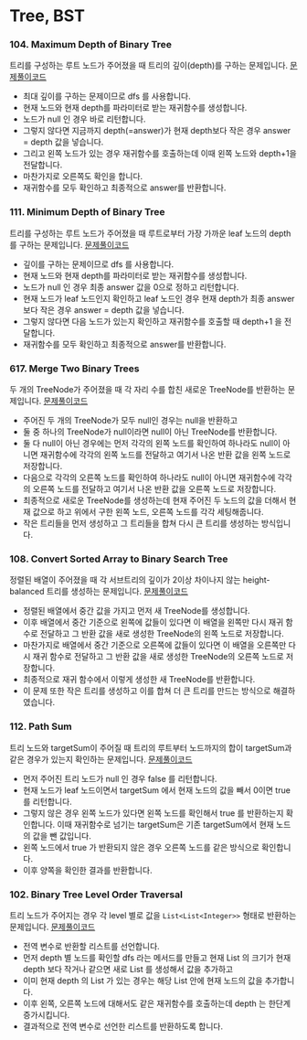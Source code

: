 # Tree, BST

### 104. Maximum Depth of Binary Tree
트리를 구성하는 루트 노드가 주어졌을 때 트리의 깊이(depth)를 구하는 문제입니다.
[문제풀이코드](https://github.com/hanbee1005/AlgorithmStudy/blob/master/Leetcode/202302/MaximumDepthOfBinaryTree_104.java)
- 최대 깊이를 구하는 문제이므로 dfs 를 사용합니다.
- 현재 노드와 현재 depth를 파라미터로 받는 재귀함수를 생성합니다.
- 노드가 null 인 경우 바로 리턴합니다.
- 그렇지 않다면 지금까지 depth(=answer)가 현재 depth보다 작은 경우 answer = depth 값을 넣습니다.
- 그리고 왼쪽 노드가 있는 경우 재귀함수를 호출하는데 이때 왼쪽 노드와 depth+1을 전달합니다.
- 마찬가지로 오른쪽도 확인을 합니다.
- 재귀함수를 모두 확인하고 최종적으로 answer를 반환합니다.

### 111. Minimum Depth of Binary Tree
트리를 구성하는 루트 노드가 주어졌을 때 루트로부터 가장 가까운 leaf 노드의 depth를 구하는 문제입니다.
[문제풀이코드](https://github.com/hanbee1005/AlgorithmStudy/blob/master/Leetcode/202302/MinimumDepthOfBinaryTree_111.java)
- 깊이를 구하는 문제이므로 dfs 를 사용합니다.
- 현재 노드와 현재 depth를 파라미터로 받는 재귀함수를 생성합니다.
- 노드가 null 인 경우 최종 answer 값을 0으로 정하고 리턴합니다.
- 현재 노드가 leaf 노드인지 확인하고 leaf 노드인 경우 현재 depth가 최종 answer보다 작은 경우 answer = depth 값을 넣습니다.
- 그렇지 않다면 다음 노드가 있는지 확인하고 재귀함수를 호출할 때 depth+1 을 전달합니다.
- 재귀함수를 모두 확인하고 최종적으로 answer를 반환합니다.

### 617. Merge Two Binary Trees
두 개의 TreeNode가 주어졌을 때 각 자리 수를 합친 새로운 TreeNode를 반환하는 문제입니다.
[문제풀이코드](https://github.com/hanbee1005/AlgorithmStudy/blob/master/Leetcode/202302/MergeTwoBinaryTrees_617.java)
- 주어진 두 개의 TreeNode가 모두 null인 경우는 null을 반환하고
- 둘 중 하나의 TreeNode가 null이라면 null이 아닌 TreeNode를 반환합니다.
- 둘 다 null이 아닌 경우에는 먼저 각각의 왼쪽 노드를 확인하여 하나라도 null이 아니면 재귀함수에 각각의 왼쪽 노드를 전달하고 여기서 나온 반환 값을 왼쪽 노드로 저장합니다.
- 다음으로 각각의 오른쪽 노드를 확인하여 하나라도 null이 아니면 재귀함수에 각각의 오른쪽 노드를 전달하고 여기서 나온 반환 값을 오른쪽 노드로 저장합니다.
- 최종적으로 새로운 TreeNode를 생성하는데 현재 주어진 두 노드의 값을 더해서 현재 값으로 하고 위에서 구한 왼쪽 노드, 오른쪽 노드를 각각 세팅해줍니다.
- 작은 트리들을 먼저 생성하고 그 트리들을 합쳐 다시 큰 트리를 생성하는 방식입니다.

### 108. Convert Sorted Array to Binary Search Tree
정렬된 배열이 주어졌을 때 각 서브트리의 깊이가 2이상 차이나지 않는 height-balanced 트리를 생성하는 문제입니다.
[문제풀이코드](https://github.com/hanbee1005/AlgorithmStudy/blob/master/Leetcode/202302/ConvertSortedArrayToBinarySearchTree_108.java)
- 정렬된 배열에서 중간 값을 가지고 먼저 새 TreeNode를 생성합니다.
- 이후 배열에서 중간 기준으로 왼쪽에 값들이 있다면 이 배열을 왼쪽만 다시 재귀 함수로 전달하고 그 반환 값을 새로 생성한 TreeNode의 왼쪽 노드로 저장합니다.
- 마찬가지로 배열에서 중간 기준으로 오른쪽에 값들이 있다면 이 배열을 오른쪽만 다시 재귀 함수로 전달하고 그 반환 값을 새로 생성한 TreeNode의 오른쪽 노드로 저장합니다.
- 최종적으로 재귀 함수에서 이렇게 생성한 새 TreeNode를 반환합니다.
- 이 문제 또한 작은 트리를 생성하고 이를 합쳐 더 큰 트리를 만드는 방식으로 해결하였습니다.

### 112. Path Sum
트리 노드와 targetSum이 주어질 때 트리의 루트부터 노드까지의 합이 targetSum과 같은 경우가 있는지 확인하는 문제입니다.
[문제풀이코드](https://github.com/hanbee1005/AlgorithmStudy/blob/master/Leetcode/202302/PathSum_112.java)
- 먼저 주어진 트리 노드가 null 인 경우 false 를 리턴합니다.
- 현재 노드가 leaf 노드이면서 targetSum 에서 현재 노드의 값을 빼서 0이면 true 를 리턴합니다.
- 그렇지 않은 경우 왼쪽 노드가 있다면 왼쪽 노드를 확인해서 true 를 반환하는지 확인합니다. 이때 재귀함수로 넘기는 targetSum은 기존 targetSum에서 현재 노드의 값을 뺀 값입니다.
- 왼쪽 노드에서 true 가 반환되지 않은 경우 오른쪽 노드를 같은 방식으로 확인합니다.
- 이후 양쪽을 확인한 결과를 반환합니다.

### 102. Binary Tree Level Order Traversal
트리 노드가 주어지는 경우 각 level 별로 값을 ```List<List<Integer>>``` 형태로 반환하는 문제입니다.
[문제풀이코드](https://github.com/hanbee1005/AlgorithmStudy/blob/master/Leetcode/202302/BinaryTreeLevelOrderTraversal_102.java)
- 전역 변수로 반환할 리스트를 선언합니다.
- 먼저 depth 별 노드를 확인할 dfs 라는 메서드를 만들고 현재 List 의 크기가 현재 depth 보다 작거나 같으면 새로 List 를 생성해서 값을 추가하고
- 이미 현재 depth 의 List 가 있는 경우는 해당 List 안에 현재 노드의 값을 추가합니다.
- 이후 왼쪽, 오른쪽 노드에 대해서도 같은 재귀함수를 호출하는데 depth 는 한단계 증가시킵니다.
- 결과적으로 전역 변수로 선언한 리스트를 반환하도록 합니다.